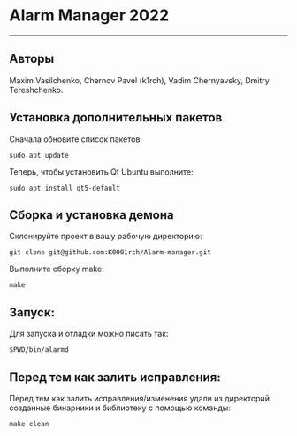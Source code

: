 # Alarm Manager 2022
----------------------
## Авторы
Maxim Vasilchenko,
Chernov Pavel (k1rch),
Vadim Chernyavsky,
Dmitry Tereshchenko.

## Установка дополнительных пакетов

Сначала обновите список пакетов:

```
sudo apt update
```

Теперь, чтобы установить Qt Ubuntu выполните:

```
sudo apt install qt5-default
```

## Сборка и установка демона

Склонируйте проект в вашу рабочую директорию:

```
git clone git@github.com:K0001rch/Alarm-manager.git
```

Выполните сборку make:

```
make
```

## Запуск:

Для запуска и отладки можно писать так:

```
$PWD/bin/alarmd
```

## Перед тем как залить исправления:

Перед тем как залить исправления/изменения удали из директорий созданные бинарники и библиотеку с помощью команды:
```
make clean
```

